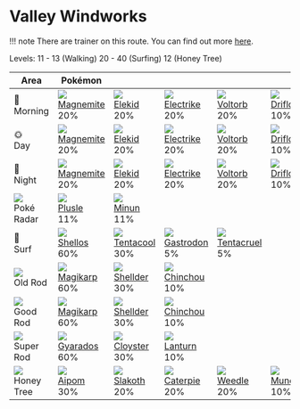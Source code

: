 # Valley Windworks

!!! note
    There are trainer on this route. You can find out more [here](../../trainer_changes/valley_windworks/).

Levels: 11 - 13 (Walking) 20 - 40 (Surfing) 12 (Honey Tree)

Area                           | Pokémon                          | &nbsp;                           | &nbsp;                           | &nbsp;                           | &nbsp;                          | &nbsp;                           | 
---                            | ---                              | ---                              | ---                              | ---                              | ---                             | ---                              | 
🌅<br>Morning                   | ![][081]<br> [Magnemite]<br> 20% | ![][239]<br> [Elekid]<br> 20%    | ![][309]<br> [Electrike]<br> 20% | ![][100]<br> [Voltorb]<br> 20%   | ![][425]<br> [Drifloon]<br> 10% | ![][417]<br> [Pachirisu]<br> 10% | 
🌞<br>Day                       | ![][081]<br> [Magnemite]<br> 20% | ![][239]<br> [Elekid]<br> 20%    | ![][309]<br> [Electrike]<br> 20% | ![][100]<br> [Voltorb]<br> 20%   | ![][425]<br> [Drifloon]<br> 10% | ![][417]<br> [Pachirisu]<br> 10% | 
🌙<br>Night                     | ![][081]<br> [Magnemite]<br> 20% | ![][239]<br> [Elekid]<br> 20%    | ![][309]<br> [Electrike]<br> 20% | ![][100]<br> [Voltorb]<br> 20%   | ![][425]<br> [Drifloon]<br> 10% | ![][417]<br> [Pachirisu]<br> 10% | 
![][poke-radar]<br> Poké Radar | ![][311]<br> [Plusle]<br> 11%    | ![][312]<br> [Minun]<br> 11%     | &nbsp;                           | &nbsp;                           | &nbsp;                          | &nbsp;                           | 
🌊<br> Surf                     | ![][422]<br> [Shellos]<br> 60%   | ![][072]<br> [Tentacool]<br> 30% | ![][423]<br> [Gastrodon]<br> 5%  | ![][073]<br> [Tentacruel]<br> 5% | &nbsp;                          | &nbsp;                           | 
![][old-rod]<br> Old Rod       | ![][129]<br> [Magikarp]<br> 60%  | ![][090]<br> [Shellder]<br> 30%  | ![][170]<br> [Chinchou]<br> 10%  | &nbsp;                           | &nbsp;                          | &nbsp;                           | 
![][good-rod]<br> Good Rod     | ![][129]<br> [Magikarp]<br> 60%  | ![][090]<br> [Shellder]<br> 30%  | ![][170]<br> [Chinchou]<br> 10%  | &nbsp;                           | &nbsp;                          | &nbsp;                           | 
![][super-rod]<br> Super Rod   | ![][130]<br> [Gyarados]<br> 60%  | ![][091]<br> [Cloyster]<br> 30%  | ![][171]<br> [Lanturn]<br> 10%   | &nbsp;                           | &nbsp;                          | &nbsp;                           | 
![][honey]<br> Honey Tree      | ![][190]<br> [Aipom]<br> 30%     | ![][287]<br> [Slakoth]<br> 20%   | ![][010]<br> [Caterpie]<br> 20%  | ![][013]<br> [Weedle]<br> 20%    | ![][446]<br> [Munchlax]<br> 10% | &nbsp;                           | 

[Caterpie]: ../../pokemon_changes/010/
[Weedle]: ../../pokemon_changes/013/
[Tentacool]: ../../pokemon_changes/072/
[Tentacruel]: ../../pokemon_changes/073/
[Magnemite]: ../../pokemon_changes/081/
[Shellder]: ../../pokemon_changes/090/
[Cloyster]: ../../pokemon_changes/091/
[Voltorb]: ../../pokemon_changes/100/
[Magikarp]: ../../pokemon_changes/129/
[Gyarados]: ../../pokemon_changes/130/
[Chinchou]: ../../pokemon_changes/170/
[Lanturn]: ../../pokemon_changes/171/
[Aipom]: ../../pokemon_changes/190/
[Elekid]: ../../pokemon_changes/239/
[Slakoth]: ../../pokemon_changes/287/
[Electrike]: ../../pokemon_changes/309/
[Plusle]: ../../pokemon_changes/311/
[Minun]: ../../pokemon_changes/312/
[Pachirisu]: ../../pokemon_changes/417/
[Shellos]: ../../pokemon_changes/422/
[Gastrodon]: ../../pokemon_changes/423/
[Drifloon]: ../../pokemon_changes/425/
[Munchlax]: ../../pokemon_changes/446/
[good-rod]: ../img/items/good-rod.png
[honey]: ../img/items/honey.png
[old-rod]: ../img/items/old-rod.png
[poke-radar]: ../img/items/poke-radar.png
[super-rod]: ../img/items/super-rod.png
[010]: ../img/pokemon/010.png
[013]: ../img/pokemon/013.png
[072]: ../img/pokemon/072.png
[073]: ../img/pokemon/073.png
[081]: ../img/pokemon/081.png
[090]: ../img/pokemon/090.png
[091]: ../img/pokemon/091.png
[100]: ../img/pokemon/100.png
[129]: ../img/pokemon/129.png
[130]: ../img/pokemon/130.png
[170]: ../img/pokemon/170.png
[171]: ../img/pokemon/171.png
[190]: ../img/pokemon/190.png
[239]: ../img/pokemon/239.png
[287]: ../img/pokemon/287.png
[309]: ../img/pokemon/309.png
[311]: ../img/pokemon/311.png
[312]: ../img/pokemon/312.png
[417]: ../img/pokemon/417.png
[422]: ../img/pokemon/422.png
[423]: ../img/pokemon/423.png
[425]: ../img/pokemon/425.png
[446]: ../img/pokemon/446.png
